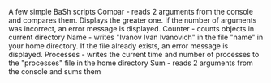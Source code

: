 A few simple BaSh scripts
Compar - reads 2 arguments from the console and compares them. Displays the greater one. If the number of arguments was incorrect, an error message is displayed.
Counter - counts objects in current directory
Name - writes "Ivanov Ivan Ivanovich" in the file "name" in your home directory. If the file already exists, an error message is displayed.
Processes - writes the current time and number of processes to the "processes" file in the home directory
Sum - reads 2 arguments from the console and sums them